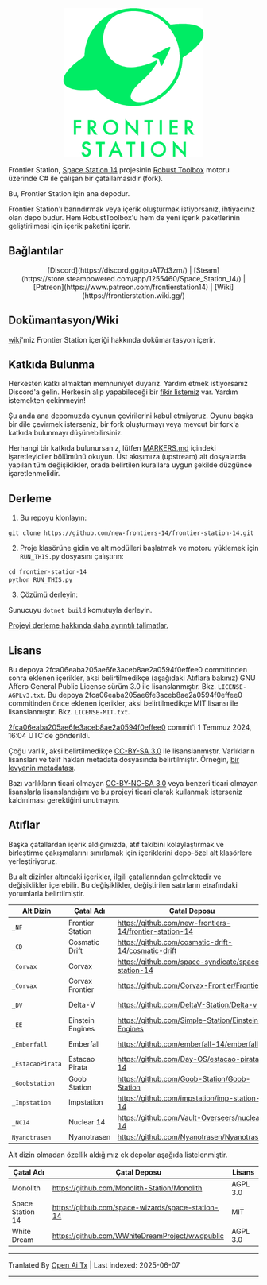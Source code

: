 <div class="header" align="center">
<img alt="Frontier Station" height="300" src="https://github.com/new-frontiers-14/frontier-station-14/blob/master/Resources/Textures/_NF/Logo/logo.png?raw=true" />
</div>

Frontier Station, [Space Station 14](https://github.com/space-wizards/space-station-14) projesinin [Robust Toolbox](https://github.com/space-wizards/RobustToolbox) motoru üzerinde C# ile çalışan bir çatallamasıdır (fork).

Bu, Frontier Station için ana depodur.

Frontier Station'ı barındırmak veya içerik oluşturmak istiyorsanız, ihtiyacınız olan depo budur. Hem RobustToolbox'u hem de yeni içerik paketlerinin geliştirilmesi için içerik paketini içerir.

## Bağlantılar

<div class="header" align="center">  
[Discord](https://discord.gg/tpuAT7d3zm/) | [Steam](https://store.steampowered.com/app/1255460/Space_Station_14/) | [Patreon](https://www.patreon.com/frontierstation14) | [Wiki](https://frontierstation.wiki.gg/)
</div>

## Dokümantasyon/Wiki

[wiki](https://frontierstation.wiki.gg/)'miz Frontier Station içeriği hakkında dokümantasyon içerir.

## Katkıda Bulunma

Herkesten katkı almaktan memnuniyet duyarız. Yardım etmek istiyorsanız Discord'a gelin. Herkesin alıp yapabileceği bir [fikir listemiz](https://discord.com/channels/1123826877245694004/1127017858833068114) var. Yardım istemekten çekinmeyin!

Şu anda ana depomuzda oyunun çevirilerini kabul etmiyoruz. Oyunu başka bir dile çevirmek isterseniz, bir fork oluşturmayı veya mevcut bir fork'a katkıda bulunmayı düşünebilirsiniz.

Herhangi bir katkıda bulunursanız, lütfen [MARKERS.md](https://github.com/new-frontiers-14/frontier-station-14/blob/master/MARKERS.md) içindeki işaretleyiciler bölümünü okuyun.
Üst akışımıza (upstream) ait dosyalarda yapılan tüm değişiklikler, orada belirtilen kurallara uygun şekilde düzgünce işaretlenmelidir.

## Derleme

1. Bu repoyu klonlayın:
```shell
git clone https://github.com/new-frontiers-14/frontier-station-14.git
```
2. Proje klasörüne gidin ve alt modülleri başlatmak ve motoru yüklemek için `RUN_THIS.py` dosyasını çalıştırın:
```shell
cd frontier-station-14
python RUN_THIS.py
```
3. Çözümü derleyin:  

Sunucuyu `dotnet build` komutuyla derleyin.

[Projeyi derleme hakkında daha ayrıntılı talimatlar.](https://docs.spacestation14.com/en/general-development/setup.html)

## Lisans

Bu depoya 2fca06eaba205ae6fe3aceb8ae2a0594f0effee0 commitinden sonra eklenen içerikler, aksi belirtilmedikçe (aşağıdaki Atıflara bakınız) GNU Affero General Public License sürüm 3.0 ile lisanslanmıştır. Bkz. `LICENSE-AGPLv3.txt`.
Bu depoya 2fca06eaba205ae6fe3aceb8ae2a0594f0effee0 commitinden önce eklenen içerikler, aksi belirtilmedikçe MIT lisansı ile lisanslanmıştır. Bkz. `LICENSE-MIT.txt`.

[2fca06eaba205ae6fe3aceb8ae2a0594f0effee0](https://github.com/new-frontiers-14/frontier-station-14/commit/2fca06eaba205ae6fe3aceb8ae2a0594f0effee0) commit'i 1 Temmuz 2024, 16:04 UTC'de gönderildi.

Çoğu varlık, aksi belirtilmedikçe [CC-BY-SA 3.0](https://creativecommons.org/licenses/by-sa/3.0/) ile lisanslanmıştır. Varlıkların lisansları ve telif hakları metadata dosyasında belirtilmiştir. Örneğin, [bir levyenin metadatası](https://raw.githubusercontent.com/new-frontiers-14/frontier-station-14/master/Resources/Textures/Objects/Tools/crowbar.rsi/meta.json).  

Bazı varlıkların ticari olmayan [CC-BY-NC-SA 3.0](https://creativecommons.org/licenses/by-nc-sa/3.0/) veya benzeri ticari olmayan lisanslarla lisanslandığını ve bu projeyi ticari olarak kullanmak isterseniz kaldırılması gerektiğini unutmayın.

## Atıflar

Başka çatallardan içerik aldığımızda, atıf takibini kolaylaştırmak ve birleştirme çakışmalarını sınırlamak için içeriklerini depo-özel alt klasörlere yerleştiriyoruz.

Bu alt dizinler altındaki içerikler, ilgili çatallarından gelmektedir ve değişiklikler içerebilir. Bu değişiklikler, değiştirilen satırların etrafındaki yorumlarla belirtilmiştir.

| Alt Dizin | Çatal Adı | Çatal Deposu | Lisans |
|--------------|-----------|-----------------|---------|
| `_NF` | Frontier Station | https://github.com/new-frontiers-14/frontier-station-14 | AGPL 3.0 |
| `_CD` | Cosmatic Drift | https://github.com/cosmatic-drift-14/cosmatic-drift | MIT |
| `_Corvax` | Corvax | https://github.com/space-syndicate/space-station-14 | MIT |
| `_Corvax` | Corvax Frontier | https://github.com/Corvax-Frontier/Frontier | AGPL 3.0 |
| `_DV` | Delta-V | https://github.com/DeltaV-Station/Delta-v | AGPL 3.0 |
| `_EE` | Einstein Engines | https://github.com/Simple-Station/Einstein-Engines | AGPL 3.0 |
| `_Emberfall` | Emberfall | https://github.com/emberfall-14/emberfall | MPL 2.0 |
| `_EstacaoPirata` | Estacao Pirata | https://github.com/Day-OS/estacao-pirata-14 | AGPL 3.0 |
| `_Goobstation` | Goob Station | https://github.com/Goob-Station/Goob-Station | AGPL 3.0 |
| `_Impstation` | Impstation | https://github.com/impstation/imp-station-14 | AGPL 3.0 |
| `_NC14` | Nuclear 14 | https://github.com/Vault-Overseers/nuclear-14 | AGPL 3.0 |
| `Nyanotrasen` | Nyanotrasen | https://github.com/Nyanotrasen/Nyanotrasen | MIT |

Alt dizin olmadan özellik aldığımız ek depolar aşağıda listelenmiştir.

| Çatal Adı | Çatal Deposu | Lisans |
|-----------|-----------------|---------|
| Monolith | https://github.com/Monolith-Station/Monolith | AGPL 3.0 |
| Space Station 14 | https://github.com/space-wizards/space-station-14 | MIT |
| White Dream | https://github.com/WWhiteDreamProject/wwdpublic | AGPL 3.0 |



---


Tranlated By [Open Ai Tx](https://github.com/OpenAiTx/OpenAiTx) | Last indexed: 2025-06-07


---
